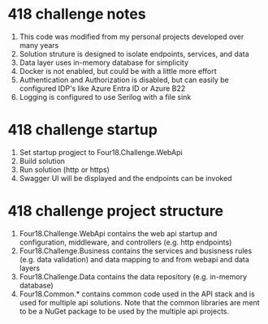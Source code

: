 # 418 challenge notes
1. This code was modified from my personal projects developed over many years
2. Solution struture is designed to isolate endpoints, services, and data
3. Data layer uses in-memory database for simplicity 
4. Docker is not enabled, but could be with a little more effort
5. Authentication and Authorization is disabled, but can easily be configured IDP's like Azure Entra ID or Azure B22
6. Logging is configured to use Serilog with a file sink

# 418 challenge startup
1. Set startup progject to Four18.Challenge.WebApi
2. Build solution
3. Run solution (http or https)
4. Swagger UI will be displayed and the endpoints can be invoked

# 418 challenge project structure

1. Four18.Challenge.WebApi contains the web api startup and configuration, middleware, and controllers (e.g. http endpoints)
2. Four18.Challenge.Business contains the services and busisness rules (e.g. data validation) and data mapping to and from webapi and data layers
3. Four18.Challenge.Data contains the data repository (e.g. in-memory database)
4. Four18.Common.* contains common code used in the API stack and is used for multiple api solutions.  Note that the common libraries are ment to be a NuGet package to be used by the multiple api projects.
